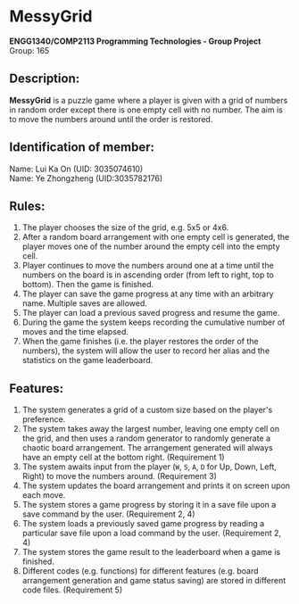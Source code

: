 # MessyGrid
**ENGG1340/COMP2113 Programming Technologies - Group Project**  
Group: 165

## Description:
**MessyGrid** is a puzzle game where a player is given with a grid of numbers
in random order except there is one empty cell with no number. The aim is to
move the numbers around until the order is restored.

## Identification of member:
Name: Lui Ka On (UID: 3035074610)  
Name: Ye Zhongzheng (UID:3035782176)

## Rules:
1. The player chooses the size of the grid, e.g. 5x5 or 4x6.
2. After a random board arrangement with one empty cell is generated, the
   player moves one of the number around the empty cell into the empty cell.
3. Player continues to move the numbers around one at a time until the numbers
   on the board is in ascending order (from left to right, top to bottom). Then
   the game is finished.
4. The player can save the game progress at any time with an arbitrary name.
   Multiple saves are allowed.
5. The player can load a previous saved progress and resume the game.
6. During the game the system keeps recording the cumulative number of moves
   and the time elapsed.
7. When the game finishes (i.e. the player restores the order of the numbers),
   the system will allow the user to record her alias and the statistics on the
   game leaderboard.

## Features:
1. The system generates a grid of a custom size based on the player's
   preference.
2. The system takes away the largest number, leaving one empty cell on the
   grid, and then uses a random generator to randomly generate a chaotic board
   arrangement.  The arrangement generated will always have an empty cell at
   the bottom right. (Requirement 1)
3. The system awaits input from the player (`W`, `S`, `A`, `D` for Up, Down,
   Left, Right) to move the numbers around. (Requirement 3)
4. The system updates the board arrangement and prints it on screen upon each
   move.
5. The system stores a game progress by storing it in a save file upon a save
   command by the user. (Requirement 2, 4)
6. The system loads a previously saved game progress by reading a particular
   save file upon a load command by the user. (Requirement 2, 4)
7. The system stores the game result to the leaderboard when a game is
   finished.
8. Different codes (e.g. functions) for different features (e.g. board
   arrangement generation and game status saving) are stored in different code
   files. (Requirement 5)
